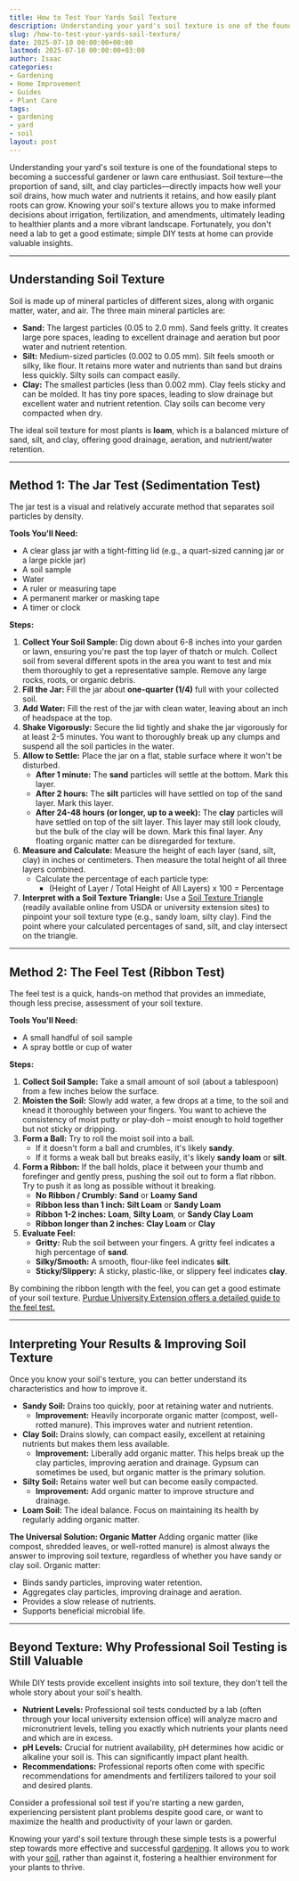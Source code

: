 ```yaml
---
title: How to Test Your Yards Soil Texture
description: Understanding your yard's soil texture is one of the foundational steps to becoming a successful gardener or lawn care enthusiast.
slug: /how-to-test-your-yards-soil-texture/
date: 2025-07-10 00:00:00+00:00
lastmod: 2025-07-10 00:00:00+03:00
author: Isaac
categories:
- Gardening
- Home Improvement
- Guides
- Plant Care
tags:
- gardening
- yard
- soil
layout: post
---
```

Understanding your yard's soil texture is one of the foundational steps to becoming a successful gardener or lawn care enthusiast. Soil texture—the proportion of sand, silt, and clay particles—directly impacts how well your soil drains, how much water and nutrients it retains, and how easily plant roots can grow. Knowing your soil's texture allows you to make informed decisions about irrigation, fertilization, and amendments, ultimately leading to healthier plants and a more vibrant landscape. Fortunately, you don't need a lab to get a good estimate; simple DIY tests at home can provide valuable insights.

---

## Understanding Soil Texture

Soil is made up of mineral particles of different sizes, along with organic matter, water, and air. The three main mineral particles are:

* **Sand:** The largest particles (0.05 to 2.0 mm). Sand feels gritty. It creates large pore spaces, leading to excellent drainage and aeration but poor water and nutrient retention.
* **Silt:** Medium-sized particles (0.002 to 0.05 mm). Silt feels smooth or silky, like flour. It retains more water and nutrients than sand but drains less quickly. Silty soils can compact easily.
* **Clay:** The smallest particles (less than 0.002 mm). Clay feels sticky and can be molded. It has tiny pore spaces, leading to slow drainage but excellent water and nutrient retention. Clay soils can become very compacted when dry.

The ideal soil texture for most plants is **loam**, which is a balanced mixture of sand, silt, and clay, offering good drainage, aeration, and nutrient/water retention.

---

## Method 1: The Jar Test (Sedimentation Test)

The jar test is a visual and relatively accurate method that separates soil particles by density.

**Tools You'll Need:**
* A clear glass jar with a tight-fitting lid (e.g., a quart-sized canning jar or a large pickle jar)
* A soil sample
* Water
* A ruler or measuring tape
* A permanent marker or masking tape
* A timer or clock

**Steps:**

1.  **Collect Your Soil Sample:** Dig down about 6-8 inches into your garden or lawn, ensuring you're past the top layer of thatch or mulch. Collect soil from several different spots in the area you want to test and mix them thoroughly to get a representative sample. Remove any large rocks, roots, or organic debris.
2.  **Fill the Jar:** Fill the jar about **one-quarter (1/4)** full with your collected soil.
3.  **Add Water:** Fill the rest of the jar with clean water, leaving about an inch of headspace at the top.
4.  **Shake Vigorously:** Secure the lid tightly and shake the jar vigorously for at least 2-5 minutes. You want to thoroughly break up any clumps and suspend all the soil particles in the water.
5.  **Allow to Settle:** Place the jar on a flat, stable surface where it won't be disturbed.
    * **After 1 minute:** The **sand** particles will settle at the bottom. Mark this layer.
    * **After 2 hours:** The **silt** particles will have settled on top of the sand layer. Mark this layer.
    * **After 24-48 hours (or longer, up to a week):** The **clay** particles will have settled on top of the silt layer. This layer may still look cloudy, but the bulk of the clay will be down. Mark this final layer. Any floating organic matter can be disregarded for texture.
6.  **Measure and Calculate:** Measure the height of each layer (sand, silt, clay) in inches or centimeters. Then measure the total height of all three layers combined.
    * Calculate the percentage of each particle type:
        * (Height of Layer / Total Height of All Layers) x 100 = Percentage
7.  **Interpret with a Soil Texture Triangle:** Use a [Soil Texture Triangle](https://www.nrcs.usda.gov/resources/conservation-client-gateway/soil-science/soil-health/soil-texture-chart-and-triangle-poster) (readily available online from USDA or university extension sites) to pinpoint your soil texture type (e.g., sandy loam, silty clay). Find the point where your calculated percentages of sand, silt, and clay intersect on the triangle.

---

## Method 2: The Feel Test (Ribbon Test)

The feel test is a quick, hands-on method that provides an immediate, though less precise, assessment of your soil texture.

**Tools You'll Need:**
* A small handful of soil sample
* A spray bottle or cup of water

**Steps:**

1.  **Collect Soil Sample:** Take a small amount of soil (about a tablespoon) from a few inches below the surface.
2.  **Moisten the Soil:** Slowly add water, a few drops at a time, to the soil and knead it thoroughly between your fingers. You want to achieve the consistency of moist putty or play-doh – moist enough to hold together but not sticky or dripping.
3.  **Form a Ball:** Try to roll the moist soil into a ball.
    * If it doesn't form a ball and crumbles, it's likely **sandy**.
    * If it forms a weak ball but breaks easily, it's likely **sandy loam** or **silt**.
4.  **Form a Ribbon:** If the ball holds, place it between your thumb and forefinger and gently press, pushing the soil out to form a flat ribbon. Try to push it as long as possible without it breaking.
    * **No Ribbon / Crumbly:** **Sand** or **Loamy Sand**
    * **Ribbon less than 1 inch:** **Silt Loam** or **Sandy Loam**
    * **Ribbon 1-2 inches:** **Loam**, **Silty Loam**, or **Sandy Clay Loam**
    * **Ribbon longer than 2 inches:** **Clay Loam** or **Clay**
5.  **Evaluate Feel:**
    * **Gritty:** Rub the soil between your fingers. A gritty feel indicates a high percentage of **sand**.
    * **Silky/Smooth:** A smooth, flour-like feel indicates **silt**.
    * **Sticky/Slippery:** A sticky, plastic-like, or slippery feel indicates **clay**.

By combining the ribbon length with the feel, you can get a good estimate of your soil texture. [Purdue University Extension offers a detailed guide to the feel test.](https://www.purdue.edu/fnr/extension/materials/agr/fnr-486-w.pdf)

---

## Interpreting Your Results & Improving Soil Texture

Once you know your soil's texture, you can better understand its characteristics and how to improve it.

* **Sandy Soil:** Drains too quickly, poor at retaining water and nutrients.
    * **Improvement:** Heavily incorporate organic matter (compost, well-rotted manure). This improves water and nutrient retention.
* **Clay Soil:** Drains slowly, can compact easily, excellent at retaining nutrients but makes them less available.
    * **Improvement:** Liberally add organic matter. This helps break up the clay particles, improving aeration and drainage. Gypsum can sometimes be used, but organic matter is the primary solution.
* **Silty Soil:** Retains water well but can become easily compacted.
    * **Improvement:** Add organic matter to improve structure and drainage.
* **Loam Soil:** The ideal balance. Focus on maintaining its health by regularly adding organic matter.

**The Universal Solution: Organic Matter**
Adding organic matter (like compost, shredded leaves, or well-rotted manure) is almost always the answer to improving soil texture, regardless of whether you have sandy or clay soil. Organic matter:
* Binds sandy particles, improving water retention.
* Aggregates clay particles, improving drainage and aeration.
* Provides a slow release of nutrients.
* Supports beneficial microbial life.

---

## Beyond Texture: Why Professional Soil Testing is Still Valuable

While DIY tests provide excellent insights into soil texture, they don't tell the whole story about your soil's health.

* **Nutrient Levels:** Professional soil tests conducted by a lab (often through your local university extension office) will analyze macro and micronutrient levels, telling you exactly which nutrients your plants need and which are in excess.
* **pH Levels:** Crucial for nutrient availability, pH determines how acidic or alkaline your soil is. This can significantly impact plant health.
* **Recommendations:** Professional reports often come with specific recommendations for amendments and fertilizers tailored to your soil and desired plants.

Consider a professional soil test if you're starting a new garden, experiencing persistent plant problems despite good care, or want to maximize the health and productivity of your lawn or garden.

Knowing your yard's soil texture through these simple tests is a powerful step towards more effective and successful [gardening](https://pestpolicy.com/breaking-up-clay-soil/). It allows you to work with your [soil](https://pestpolicy.com/how-to-conduct-your-own-soil-test-for-ph-using-household-ingredients/), rather than against it, fostering a healthier environment for your plants to thrive.